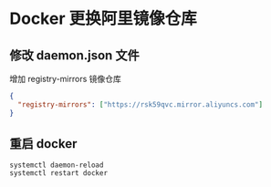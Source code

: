 # Docker 更换阿里镜像仓库

## 修改 daemon.json 文件

增加 registry-mirrors 镜像仓库

```json
{
  "registry-mirrors": ["https://rsk59qvc.mirror.aliyuncs.com"]
}
```

## 重启 docker

```shell
systemctl daemon-reload
systemctl restart docker
```
